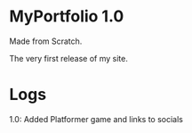 # MyPortfolio 1.0
Made from Scratch.

The very first release of my site.
# Logs

1.0: Added Platformer game and links to socials
